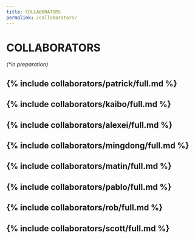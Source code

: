 ```yaml
---
title: COLLABORATORS
permalink: /collaborators/
---
```


# COLLABORATORS

*(\*in preparation)*

## {% include collaborators/patrick/full.md %}

## {% include collaborators/kaibo/full.md %}

## {% include collaborators/alexei/full.md %}

## {% include collaborators/mingdong/full.md %}

## {% include collaborators/matin/full.md %}

## {% include collaborators/pablo/full.md %}

## {% include collaborators/rob/full.md %}

## {% include collaborators/scott/full.md %}
